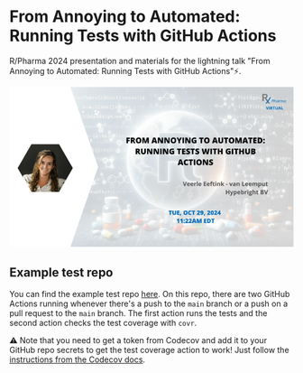 # From Annoying to Automated: Running Tests with GitHub Actions

R/Pharma 2024 presentation and materials for the lightning talk "From Annoying to Automated: Running Tests with GitHub Actions"⚡️.

![R/Pharma 2024 Lightning Talk](images/rpharma2024.png)

## Example test repo

You can find the example test repo [here](https://github.com/hypebright/RPharmaTest). On this repo, there are two GitHub Actions running whenever there's a push to the `main` branch or a push on a pull request to the `main` branch. The first action runs the tests and the second action checks the test coverage with `covr`.

⚠️ Note that you need to get a token from Codecov and add it to your GitHub repo secrets to get the test coverage action to work! Just follow the [instructions from the Codecov docs](https://docs.codecov.com/docs/adding-the-codecov-token).
